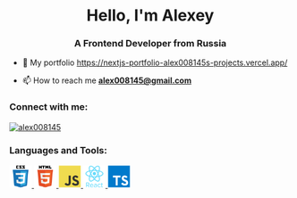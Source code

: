 <h1 align="center">Hello, I'm Alexey</h1>
<h3 align="center">A Frontend Developer from Russia</h3>

- 🌱 My portfolio https://nextjs-portfolio-alex008145s-projects.vercel.app/

- 📫 How to reach me **alex008145@gmail.com**

<h3 align="left">Connect with me:</h3>
<p align="left">
<a href="https://t.me/alex008145" target="blank"><img align="center" src="https://upload.wikimedia.org/wikipedia/commons/8/82/Telegram_logo.svg" alt="alex008145" height="30" width="40" /></a>
</p>
  
<h3 align="left">Languages and Tools:</h3>
<p align="left"> <a href="https://www.w3schools.com/css/" target="_blank" rel="noreferrer"> <img src="https://raw.githubusercontent.com/devicons/devicon/master/icons/css3/css3-original-wordmark.svg" alt="css3" width="40" height="40"/> </a> <a href="https://www.w3.org/html/" target="_blank" rel="noreferrer"> <img src="https://raw.githubusercontent.com/devicons/devicon/master/icons/html5/html5-original-wordmark.svg" alt="html5" width="40" height="40"/> </a> <a href="https://developer.mozilla.org/en-US/docs/Web/JavaScript" target="_blank" rel="noreferrer"> <img src="https://raw.githubusercontent.com/devicons/devicon/master/icons/javascript/javascript-original.svg" alt="javascript" width="40" height="40"/> </a> <a href="https://reactjs.org/" target="_blank" rel="noreferrer"> <img src="https://raw.githubusercontent.com/devicons/devicon/master/icons/react/react-original-wordmark.svg" alt="react" width="40" height="40"/> </a> <a href="https://www.typescriptlang.org/" target="_blank" rel="noreferrer"> <img src="https://raw.githubusercontent.com/devicons/devicon/master/icons/typescript/typescript-original.svg" alt="typescript" width="40" height="40"/> </a> </p>
